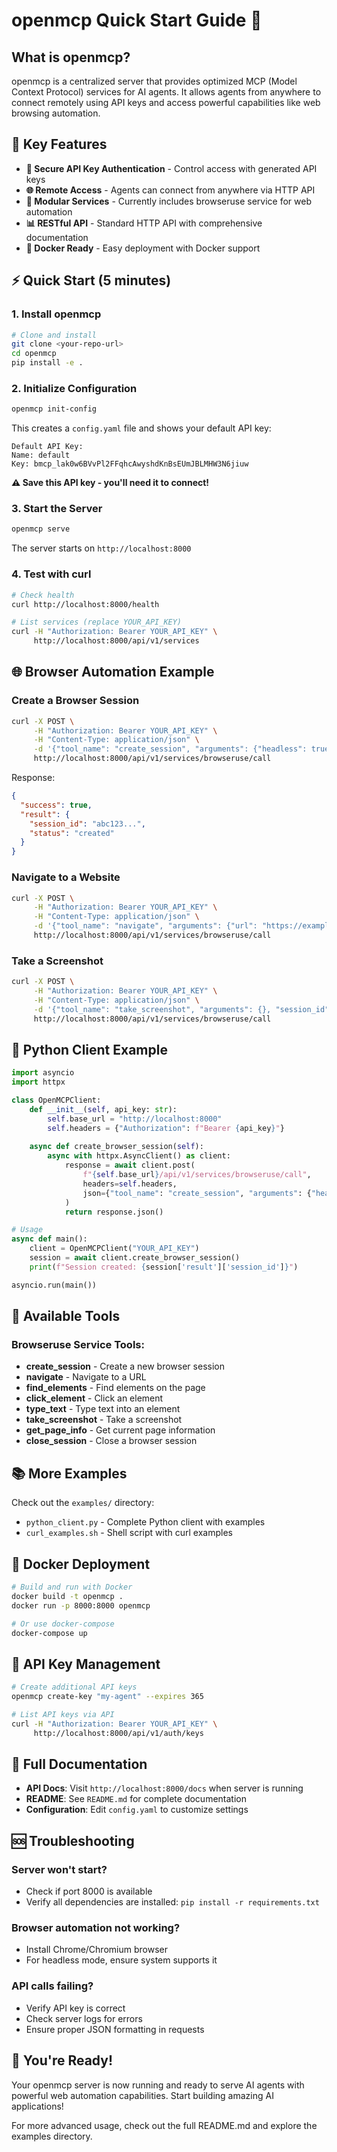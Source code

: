 # openmcp Quick Start Guide 🚀

## What is openmcp?

openmcp is a centralized server that provides optimized MCP (Model Context Protocol) services for AI agents. It allows agents from anywhere to connect remotely using API keys and access powerful capabilities like web browsing automation.

## 🎯 Key Features

- **🔐 Secure API Key Authentication** - Control access with generated API keys
- **🌐 Remote Access** - Agents can connect from anywhere via HTTP API
- **🔧 Modular Services** - Currently includes browseruse service for web automation
- **📊 RESTful API** - Standard HTTP API with comprehensive documentation
- **🐳 Docker Ready** - Easy deployment with Docker support

## ⚡ Quick Start (5 minutes)

### 1. Install openmcp

```bash
# Clone and install
git clone <your-repo-url>
cd openmcp
pip install -e .
```

### 2. Initialize Configuration

```bash
openmcp init-config
```

This creates a `config.yaml` file and shows your default API key:
```
Default API Key:
Name: default
Key: bmcp_lak0w6BVvPl2FFqhcAwyshdKnBsEUmJBLMHW3N6jiuw
```

**⚠️ Save this API key - you'll need it to connect!**

### 3. Start the Server

```bash
openmcp serve
```

The server starts on `http://localhost:8000`

### 4. Test with curl

```bash
# Check health
curl http://localhost:8000/health

# List services (replace YOUR_API_KEY)
curl -H "Authorization: Bearer YOUR_API_KEY" \
     http://localhost:8000/api/v1/services
```

## 🌐 Browser Automation Example

### Create a Browser Session

```bash
curl -X POST \
     -H "Authorization: Bearer YOUR_API_KEY" \
     -H "Content-Type: application/json" \
     -d '{"tool_name": "create_session", "arguments": {"headless": true}}' \
     http://localhost:8000/api/v1/services/browseruse/call
```

Response:
```json
{
  "success": true,
  "result": {
    "session_id": "abc123...",
    "status": "created"
  }
}
```

### Navigate to a Website

```bash
curl -X POST \
     -H "Authorization: Bearer YOUR_API_KEY" \
     -H "Content-Type: application/json" \
     -d '{"tool_name": "navigate", "arguments": {"url": "https://example.com"}, "session_id": "YOUR_SESSION_ID"}' \
     http://localhost:8000/api/v1/services/browseruse/call
```

### Take a Screenshot

```bash
curl -X POST \
     -H "Authorization: Bearer YOUR_API_KEY" \
     -H "Content-Type: application/json" \
     -d '{"tool_name": "take_screenshot", "arguments": {}, "session_id": "YOUR_SESSION_ID"}' \
     http://localhost:8000/api/v1/services/browseruse/call
```

## 🐍 Python Client Example

```python
import asyncio
import httpx

class OpenMCPClient:
    def __init__(self, api_key: str):
        self.base_url = "http://localhost:8000"
        self.headers = {"Authorization": f"Bearer {api_key}"}
    
    async def create_browser_session(self):
        async with httpx.AsyncClient() as client:
            response = await client.post(
                f"{self.base_url}/api/v1/services/browseruse/call",
                headers=self.headers,
                json={"tool_name": "create_session", "arguments": {"headless": True}}
            )
            return response.json()

# Usage
async def main():
    client = OpenMCPClient("YOUR_API_KEY")
    session = await client.create_browser_session()
    print(f"Session created: {session['result']['session_id']}")

asyncio.run(main())
```

## 🔧 Available Tools

### Browseruse Service Tools:

- **create_session** - Create a new browser session
- **navigate** - Navigate to a URL
- **find_elements** - Find elements on the page
- **click_element** - Click an element
- **type_text** - Type text into an element
- **take_screenshot** - Take a screenshot
- **get_page_info** - Get current page information
- **close_session** - Close a browser session

## 📚 More Examples

Check out the `examples/` directory:
- `python_client.py` - Complete Python client with examples
- `curl_examples.sh` - Shell script with curl examples

## 🐳 Docker Deployment

```bash
# Build and run with Docker
docker build -t openmcp .
docker run -p 8000:8000 openmcp

# Or use docker-compose
docker-compose up
```

## 🔑 API Key Management

```bash
# Create additional API keys
openmcp create-key "my-agent" --expires 365

# List API keys via API
curl -H "Authorization: Bearer YOUR_API_KEY" \
     http://localhost:8000/api/v1/auth/keys
```

## 📖 Full Documentation

- **API Docs**: Visit `http://localhost:8000/docs` when server is running
- **README**: See `README.md` for complete documentation
- **Configuration**: Edit `config.yaml` to customize settings

## 🆘 Troubleshooting

### Server won't start?
- Check if port 8000 is available
- Verify all dependencies are installed: `pip install -r requirements.txt`

### Browser automation not working?
- Install Chrome/Chromium browser
- For headless mode, ensure system supports it

### API calls failing?
- Verify API key is correct
- Check server logs for errors
- Ensure proper JSON formatting in requests

## 🎉 You're Ready!

Your openmcp server is now running and ready to serve AI agents with powerful web automation capabilities. Start building amazing AI applications! 

For more advanced usage, check out the full README.md and explore the examples directory.
